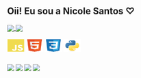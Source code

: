## Oii! Eu sou a Nicole Santos ♡

<!--![Nicole's GitHub stats](https://github-readme-stats.vercel.app/api?username=nicolesantoss&count_private=true&include_all_commits=true&show_icons=true&theme=radical)
[![Top Langs](https://github-readme-stats.vercel.app/api/top-langs/?username=nicolesantoss&layout=compact)](https://github.com/nicolesantoss/github-readme-stats)
-->


<a href="https://github.com/nicolesantoss/github-readme-stats">
  <img align="center" src="https://github-readme-stats.vercel.app/api?username=nicolesantoss&count_private=true&include_all_commits=true&show_icons=true&theme=tokyonight" />
</a>
<a href="https://github.com/anuraghazra/githun-readme-stats">
  <img align="center" src="https://github-readme-stats.vercel.app/api/top-langs/?username=nicolesantoss&layout=compact&theme=tokyonight" />
</a> 


<div style="display: inline_block"><br>
  <img align="center" alt="Rafa-Js" height="30" width="40" src="https://raw.githubusercontent.com/devicons/devicon/master/icons/javascript/javascript-plain.svg">
  <img align="center" alt="Rafa-HTML" height="30" width="40" src="https://raw.githubusercontent.com/devicons/devicon/master/icons/html5/html5-original.svg">
  <img align="center" alt="Rafa-CSS" height="30" width="40" src="https://raw.githubusercontent.com/devicons/devicon/master/icons/css3/css3-original.svg">
  <img align="center" alt="Rafa-Python" height="30" width="40" src="https://raw.githubusercontent.com/devicons/devicon/master/icons/python/python-original.svg">
</div>

##
 
<div> 
  <a href="https://instagram.com/santosz.ni" target="_blank"><img src="https://img.shields.io/badge/-Instagram-%23E4405F?style=for-the-badge&logo=instagram&logoColor=white" target="_blank"></a>
 	<!-- <a href="https://www.twitch.tv/rafaballerinii" target="_blank"><img src="https://img.shields.io/badge/Twitch-9146FF?style=for-the-badge&logo=twitch&logoColor=white" target="_blank"></a> -->
 <a href="https://discord.com/channels/821364094878613524/822446282593271820" target="_blank"><img src="https://img.shields.io/badge/Discord-7289DA?style=for-the-badge&logo=discord&logoColor=white" target="_blank"></a> 
  <a href = "mailto:nicole@minercast.com.br"><img src="https://img.shields.io/badge/-Gmail-%23333?style=for-the-badge&logo=gmail&logoColor=white" target="_blank"></a>
  <a href="https://www.linkedin.com/in/nicolemdsantos/" target="_blank"><img src="https://img.shields.io/badge/-LinkedIn-%230077B5?style=for-the-badge&logo=linkedin&logoColor=white" target="_blank"></a> 
</div>



<!--
[![Nicole's GitHub stats](https://github-readme-stats.vercel.app/api?username=nicolesantoss)](https://github.com/nicolesantoss/github-readme-stats)
![Nicole's GitHub stats](https://github-readme-stats.vercel.app/api?username=nicolesantoss&show_icons=true&theme=tokyonight&count_private=true&include_all_commits=true)

[![Readme Card](https://github-readme-stats.vercel.app/api/pin/?username=anuraghazra&repo=github-readme-stats)](https://github.com/anuraghazra/github-readme-stats)

[![Readme Card](https://github-readme-stats.vercel.app/api/pin/?username=nicolesantoss&repo=github-readme-stats)](https://github.com/nicolesantoss/github-readme-stats)

<a href="https://github.com/nicolesantoss/github-readme-stats">
  <img align="center" src="https://github-readme-stats.vercel.app/api/pin/?username=nicolesantoss&repo=github-readme-stats" />
</a>
<a href="https://github.com/anuraghazra/convoychat">
  <img align="center" src="https://github-readme-stats.vercel.app/api/pin/?username=anuraghazra&repo=convoychat" />
</a> -->
